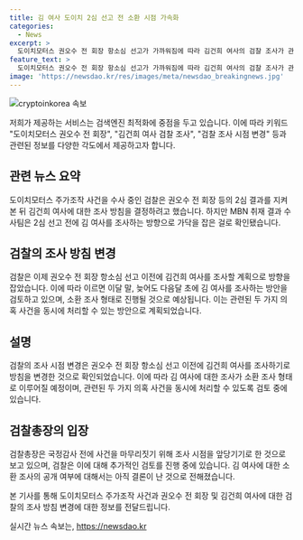 ```yaml
---
title: 김 여사 도이치 2심 선고 전 소환 시점 가속화
categories:
  - News
excerpt: >
  도이치모터스 권오수 전 회장 항소심 선고가 가까워짐에 따라 김건희 여사의 검찰 조사가 관심사로 떠오르고 있다. 검찰은 김 여사 조사를 선고 이전에 진행하기로 방침을 변경했으며, 명품백 수수와 주가조작 의혹을 함께 조사할 계획이다. 이는 검찰총장 임기가 한정적이며, 사안을 국정감사 전에 마무리해야 한다는 판단 때문으로 보인다. 2심 선고 전까지 김 여사를 조사할 예정이며, 소환 조사 형태로 진행될 것으로 예상되나, 출석 공개 여부는 논의 중이다.
feature_text: >
  도이치모터스 권오수 전 회장 항소심 선고가 가까워짐에 따라 김건희 여사의 검찰 조사가 관심사로 떠오르고 있다. 검찰은 김 여사 조사를 선고 이전에 진행하기로 방침을 변경했으며, 명품백 수수와 주가조작 의혹을 함께 조사할 계획이다. 이는 검찰총장 임기가 한정적이며, 사안을 국정감사 전에 마무리해야 한다는 판단 때문으로 보인다. 2심 선고 전까지 김 여사를 조사할 예정이며, 소환 조사 형태로 진행될 것으로 예상되나, 출석 공개 여부는 논의 중이다.
image: 'https://newsdao.kr/res/images/meta/newsdao_breakingnews.jpg'
---
```


<p><img src="https://newsdao.kr/res/images/meta/newsdao_breakingnews.jpg" alt="cryptoinkorea 속보" /></p>

<p>저희가 제공하는 서비스는 검색엔진 최적화에 중점을 두고 있습니다. 이에 따라 키워드 "도이치모터스 권오수 전 회장", "김건희 여사 검찰 조사", "검찰 조사 시점 변경" 등과 관련된 정보를 다양한 각도에서 제공하고자 합니다.</p>

<h2 data-ke-size="size26">관련 뉴스 요약</h2>

<p data-ke-size="size16">도이치모터스 주가조작 사건을 수사 중인 검찰은 권오수 전 회장 등의 2심 결과를 지켜본 뒤 김건희 여사에 대한 조사 방침을 결정하려고 했습니다. 하지만 MBN 취재 결과 수사팀은 2심 선고 전에 김 여사를 조사하는 방향으로 가닥을 잡은 걸로 확인됐습니다.</p>

<h2 data-ke-size="size26">검찰의 조사 방침 변경</h2>

<p data-ke-size="size16">검찰은 이제 권오수 전 회장 항소심 선고 이전에 김건희 여사를 조사할 계획으로 방향을 잡았습니다. 이에 따라 이르면 이달 말, 늦어도 다음달 초에 김 여사를 조사하는 방안을 검토하고 있으며, 소환 조사 형태로 진행될 것으로 예상됩니다. 이는 관련된 두 가지 의혹 사건을 동시에 처리할 수 있는 방안으로 계획되었습니다.</p>

<h2 data-ke-size="size26">설명</h2>

<p data-ke-size="size16">검찰의 조사 시점 변경은 권오수 전 회장 항소심 선고 이전에 김건희 여사를 조사하기로 방침을 변경한 것으로 확인되었습니다. 이에 따라 김 여사에 대한 조사가 소환 조사 형태로 이루어질 예정이며, 관련된 두 가지 의혹 사건을 동시에 처리할 수 있도록 검토 중에 있습니다.</p>

<h2 data-ke-size="size26">검찰총장의 입장</h2>

<p data-ke-size="size16">검찰총장은 국정감사 전에 사건을 마무리짓기 위해 조사 시점을 앞당기기로 한 것으로 보고 있으며, 검찰은 이에 대해 추가적인 검토를 진행 중에 있습니다. 김 여사에 대한 소환 조사의 공개 여부에 대해서는 아직 결론이 난 것으로 전해졌습니다.</p>

<p>본 기사를 통해 도이치모터스 주가조작 사건과 권오수 전 회장 및 김건희 여사에 대한 검찰의 조사 방침 변경에 대한 정보를 전달드립니다.</p>
실시간 뉴스 속보는, <a href="https://newsdao.kr" rel="dofollow">https://newsdao.kr</a>


